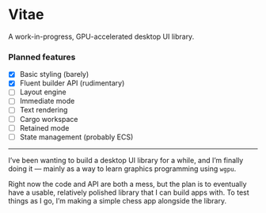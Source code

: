 # Vitae

A work-in-progress, GPU-accelerated desktop UI library.

### Planned features
- [x] Basic styling (barely)
- [x] Fluent builder API (rudimentary)
- [ ] Layout engine
- [ ] Immediate mode
- [ ] Text rendering
- [ ] Cargo workspace
- [ ] Retained mode
- [ ] State management (probably ECS)

---

I’ve been wanting to build a desktop UI library for a while, and I’m finally doing it — mainly as a way to learn graphics programming using `wgpu`.

Right now the code and API are both a mess, but the plan is to eventually have a usable, relatively polished library that I can build apps with. To test things as I go, I’m making a simple chess app alongside the library.
